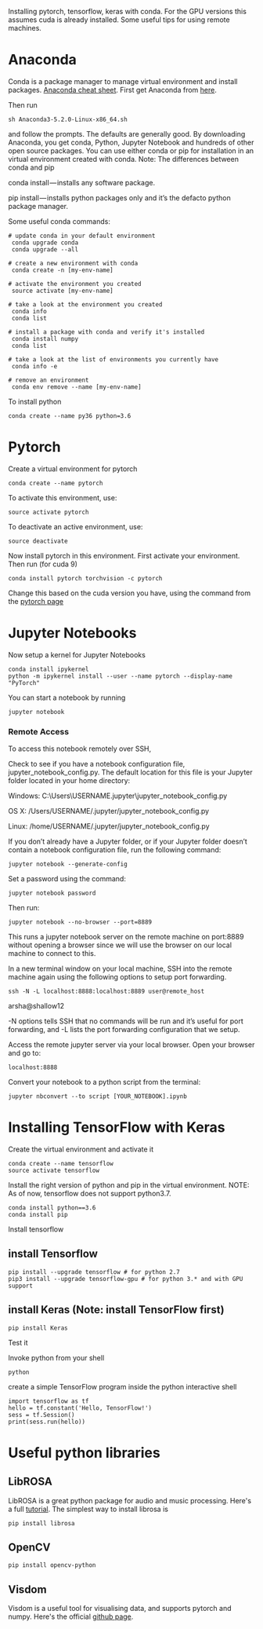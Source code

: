 Installing pytorch, tensorflow, keras with conda. For the GPU versions this assumes cuda is already installed. 
Some useful tips for using remote machines. 


# Anaconda 

Conda is a package manager to manage virtual environment and install packages. [Anaconda cheat sheet](https://conda.io/docs/_downloads/conda-cheatsheet.pdf). First get Anaconda from [here](https://www.anaconda.com/download/#linux). 

Then run 
``` 
sh Anaconda3-5.2.0-Linux-x86_64.sh 
```

and follow the prompts. The defaults are generally good. By downloading Anaconda, you get conda, Python, Jupyter Notebook and hundreds of other open source packages. You can use either conda or pip for installation in an virtual environment created with conda.
Note: The differences between conda and pip 

conda install — installs any software package.

pip install — installs python packages only and it’s the defacto python package manager.


Some useful conda commands: 

```
# update conda in your default environment 
 conda upgrade conda
 conda upgrade --all

# create a new environment with conda
 conda create -n [my-env-name]

# activate the environment you created
 source activate [my-env-name]

# take a look at the environment you created
 conda info
 conda list

# install a package with conda and verify it's installed
 conda install numpy
 conda list

# take a look at the list of environments you currently have
 conda info -e

# remove an environment
 conda env remove --name [my-env-name]

```


To install python 

```
conda create --name py36 python=3.6
```
 # Pytorch
Create a virtual environment for pytorch 

```
conda create --name pytorch 
```
To activate this environment, use:

 ```
source activate pytorch
```

To deactivate an active environment, use:
 ```
 source deactivate
 ```
 

 Now install pytorch in this environment. First activate your environment. Then run (for cuda 9) 
 
 ```
 conda install pytorch torchvision -c pytorch
 ``` 
 Change this based on the cuda version you have, using the command from the [pytorch page](https://pytorch.org/get-started/locally/#anaconda)
 
# Jupyter Notebooks 

Now setup a kernel for Jupyter Notebooks

```
conda install ipykernel
python -m ipykernel install --user --name pytorch --display-name "PyTorch"
```
You can start a notebook by running 

```
jupyter notebook
```
### Remote Access 
To access this notebook remotely over SSH, 

Check to see if you have a notebook configuration file, jupyter_notebook_config.py. The default location for this file is your Jupyter folder located in your home directory:

Windows: C:\Users\USERNAME\.jupyter\jupyter_notebook_config.py

OS X: /Users/USERNAME/.jupyter/jupyter_notebook_config.py

Linux: /home/USERNAME/.jupyter/jupyter_notebook_config.py

If you don’t already have a Jupyter folder, or if your Jupyter folder doesn’t contain a notebook configuration file, run the following command:

```
jupyter notebook --generate-config
```
Set a password using the command: 

```
jupyter notebook password
``` 

Then run: 

```
jupyter notebook --no-browser --port=8889
```

This runs a jupyter notebook server on the remote machine on port:8889 without opening a browser since we will use the browser on our local machine to connect to this.

In a new terminal window on your local machine, SSH into the remote machine again using the following options to setup port forwarding.

```
ssh -N -L localhost:8888:localhost:8889 user@remote_host
```

arsha@shallow12 

-N options tells SSH that no commands will be run and it’s useful for port forwarding, and -L lists the port forwarding configuration that we setup.

Access the remote jupyter server via your local browser. Open your browser and go to:
```
localhost:8888
```
Convert your notebook to a python script from the terminal:
```
jupyter nbconvert --to script [YOUR_NOTEBOOK].ipynb
```
# Installing TensorFlow with Keras 

Create the virtual environment and activate it 

```
conda create --name tensorflow 
source activate tensorflow 
```
Install the right version of python and pip in the virtual environment. NOTE: As of now, tensorflow does not support python3.7. 
```
conda install python==3.6
conda install pip
```
Install tensorflow 
## install Tensorflow
```
pip install --upgrade tensorflow # for python 2.7
pip3 install --upgrade tensorflow-gpu # for python 3.* and with GPU support 
```

## install Keras (Note: install TensorFlow first)
```
pip install Keras
```

Test it 

Invoke python from your shell
```
python
``` 
create a simple TensorFlow program inside the python interactive shell
```
import tensorflow as tf
hello = tf.constant('Hello, TensorFlow!')
sess = tf.Session()
print(sess.run(hello))
```

# Useful python libraries 
## LibROSA
LibROSA is a great python package for audio and music processing. Here's a full [tutorial](https://librosa.github.io/librosa/tutorial.html). 
The simplest way to install librosa is 
``` 
pip install librosa 
```

## OpenCV 
```
pip install opencv-python
```

## Visdom 
Visdom is a useful tool for visualising data, and supports pytorch and numpy. Here's the official [github page](https://github.com/facebookresearch/visdom).
